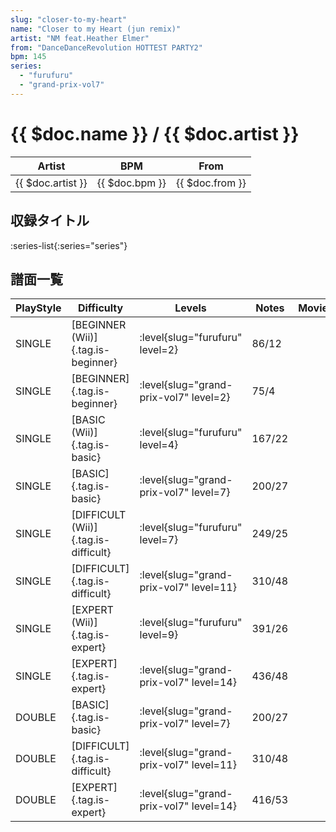 ```yaml
---
slug: "closer-to-my-heart"
name: "Closer to my Heart (jun remix)"
artist: "NM feat.Heather Elmer"
from: "DanceDanceRevolution HOTTEST PARTY2"
bpm: 145
series:
  - "furufuru"
  - "grand-prix-vol7"
---
```


# {{ $doc.name }} / {{ $doc.artist }}

|Artist|BPM|From|
|------|---|----|
|{{ $doc.artist }}|{{ $doc.bpm }}|{{ $doc.from }}|

## 収録タイトル

:series-list{:series="series"}

## 譜面一覧

|PlayStyle|Difficulty|Levels|Notes|Movie|
|---------|----------|------|-----|-----|
|SINGLE|[BEGINNER (Wii)]{.tag.is-beginner}|<div class="field is-grouped is-grouped-multiline"> :level{slug="furufuru" level=2}</div>|86/12||
|SINGLE|[BEGINNER]{.tag.is-beginner}|<div class="field is-grouped is-grouped-multiline"> :level{slug="grand-prix-vol7" level=2}</div>|75/4||
|SINGLE|[BASIC (Wii)]{.tag.is-basic}|<div class="field is-grouped is-grouped-multiline"> :level{slug="furufuru" level=4}</div>|167/22||
|SINGLE|[BASIC]{.tag.is-basic}|<div class="field is-grouped is-grouped-multiline"> :level{slug="grand-prix-vol7" level=7}</div>|200/27||
|SINGLE|[DIFFICULT (Wii)]{.tag.is-difficult}|<div class="field is-grouped is-grouped-multiline"> :level{slug="furufuru" level=7}</div>|249/25||
|SINGLE|[DIFFICULT]{.tag.is-difficult}|<div class="field is-grouped is-grouped-multiline"> :level{slug="grand-prix-vol7" level=11}</div>|310/48||
|SINGLE|[EXPERT (Wii)]{.tag.is-expert}|<div class="field is-grouped is-grouped-multiline"> :level{slug="furufuru" level=9}</div>|391/26||
|SINGLE|[EXPERT]{.tag.is-expert}|<div class="field is-grouped is-grouped-multiline"> :level{slug="grand-prix-vol7" level=14}</div>|436/48||
|DOUBLE|[BASIC]{.tag.is-basic}|<div class="field is-grouped is-grouped-multiline"> :level{slug="grand-prix-vol7" level=7}</div>|200/27||
|DOUBLE|[DIFFICULT]{.tag.is-difficult}|<div class="field is-grouped is-grouped-multiline"> :level{slug="grand-prix-vol7" level=11}</div>|310/48||
|DOUBLE|[EXPERT]{.tag.is-expert}|<div class="field is-grouped is-grouped-multiline"> :level{slug="grand-prix-vol7" level=14}</div>|416/53||

